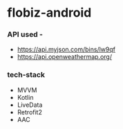 # flobiz-android
### API used - 
  * https://api.myjson.com/bins/lw9qf 
  * https://api.openweathermap.org/

### tech-stack
  * MVVM
  * Kotlin
  * LiveData
  * Retrofit2
  * AAC
